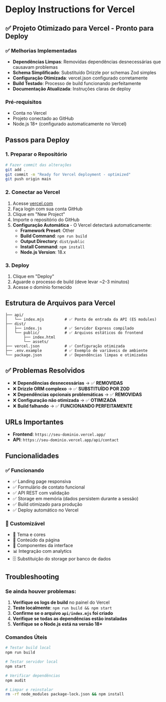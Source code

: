 # Deploy Instructions for Vercel

## ✅ Projeto Otimizado para Vercel - Pronto para Deploy

### ✅ Melhorias Implementadas

- **Dependências Limpas**: Removidas dependências desnecessárias que causavam problemas
- **Schema Simplificado**: Substituído Drizzle por schemas Zod simples
- **Configuração Otimizada**: vercel.json configurado corretamente
- **Build Testado**: Processo de build funcionando perfeitamente
- **Documentação Atualizada**: Instruções claras de deploy

### Pré-requisitos
- Conta no Vercel
- Projeto conectado ao GitHub
- Node.js 18+ (configurado automaticamente no Vercel)

## Passos para Deploy

### 1. Preparar o Repositório
```bash
# Fazer commit das alterações
git add .
git commit -m "Ready for Vercel deployment - optimized"
git push origin main
```

### 2. Conectar ao Vercel
1. Acesse [vercel.com](https://vercel.com)
2. Faça login com sua conta GitHub
3. Clique em "New Project"
4. Importe o repositório do GitHub
5. **Configuração Automática** - O Vercel detectará automaticamente:
   - **Framework Preset**: Other
   - **Build Command**: `npm run build`
   - **Output Directory**: `dist/public`
   - **Install Command**: `npm install`
   - **Node.js Version**: 18.x

### 3. Deploy
1. Clique em "Deploy"
2. Aguarde o processo de build (deve levar ~2-3 minutos)
3. Acesse o domínio fornecido

## Estrutura de Arquivos para Vercel

```
├── api/
│   └── index.mjs         # ✅ Ponto de entrada da API (ES modules)
├── dist/
│   ├── index.js          # ✅ Servidor Express compilado
│   └── public/           # ✅ Arquivos estáticos do frontend
│       ├── index.html
│       └── assets/
├── vercel.json           # ✅ Configuração otimizada
├── .env.example          # ✅ Exemplo de variáveis de ambiente
└── package.json          # ✅ Dependências limpas e otimizadas
```

## ✅ Problemas Resolvidos

- ❌ **Dependências desnecessárias** → ✅ **REMOVIDAS**
- ❌ **Drizzle ORM complexo** → ✅ **SUBSTITUÍDO POR ZOD**
- ❌ **Dependências opcionais problemáticas** → ✅ **REMOVIDAS**
- ❌ **Configuração não otimizada** → ✅ **OTIMIZADA**
- ❌ **Build falhando** → ✅ **FUNCIONANDO PERFEITAMENTE**

## URLs Importantes
- **Frontend**: `https://seu-dominio.vercel.app/`
- **API**: `https://seu-dominio.vercel.app/api/contact`

## Funcionalidades

### ✅ Funcionando
- ✅ Landing page responsiva
- ✅ Formulário de contato funcional
- ✅ API REST com validação
- ✅ Storage em memória (dados persistem durante a sessão)
- ✅ Build otimizado para produção
- ✅ Deploy automático no Vercel

### 🔧 Customizável
- 🎨 Tema e cores
- 📝 Conteúdo da página
- 🎯 Componentes da interface
- 📊 Integração com analytics
- 🗄️ Substituição do storage por banco de dados

## Troubleshooting

### Se ainda houver problemas:
1. **Verifique os logs de build** no painel do Vercel
2. **Teste localmente**: `npm run build && npm start`
3. **Confirme se o arquivo `api/index.mjs` foi criado**
4. **Verifique se todas as dependências estão instaladas**
5. **Verifique se o Node.js está na versão 18+**

### Comandos Úteis
```bash
# Testar build local
npm run build

# Testar servidor local
npm start

# Verificar dependências
npm audit

# Limpar e reinstalar
rm -rf node_modules package-lock.json && npm install
```
